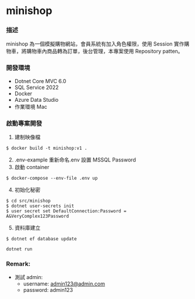 # minishop

### 描述

minishop 為一個模擬購物網站，會員系統有加入角色權限，使用 Session 實作購物車，將購物車內商品轉為訂單，後台管理，本專案使用 Repository patten。

### 開發環境

- Dotnet Core MVC 6.0
- SQL Service 2022
- Docker
- Azure Data Studio
- 作業環境 Mac

### 啟動專案開發

1. 建制映像檔

```
$ docker build -t minishop:v1 .
```

2. .env-example 重新命名.env 設置 MSSQL Password
3. 啟動 container

```
$ docker-compose --env-file .env up
```

4. 初始化秘密

```
$ cd src/minishop
$ dotnet user-secrets init
$ user secret set DefaultConnection:Password = A&VeryComplex123Password
```

5. 資料庫建立

```
$ dotnet ef database update
```

```
dotnet run
```

### Remark:

- 測試 admin:
  - username: admin123@admin.com
  - password: admin123
